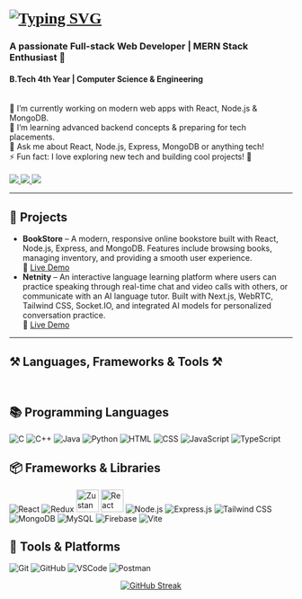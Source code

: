 <!-- Animated Typing Intro with Merriweather font -->
<h1 align="left" style="font-family: 'Merriweather', serif;">
  <a href="https://git.io/typing-svg" target="_blank" rel="noopener noreferrer">
    <img src="https://readme-typing-svg.herokuapp.com?font=Merriweather&weight=800&size=30&pause=1000&center=true&vCenter=true&width=435&lines=Hi+There!+%F0%9F%91%8B;I'm+Roki+Mondal" alt="Typing SVG" />
  </a>
</h1>

<h3 align="left">A passionate Full-stack Web Developer | MERN Stack Enthusiast 🚀</h3>
<h4 align="left">B.Tech 4th Year | Computer Science & Engineering</h4>

<br />

<div align="left">
  🔭 I’m currently working on modern web apps with React, Node.js & MongoDB. <br/>
  🌱 I’m learning advanced backend concepts & preparing for tech placements.<br/>
  💬 Ask me about React, Node.js, Express, MongoDB or anything tech!<br/>
  ⚡ Fun fact: I love exploring new tech and building cool projects! 🎉
</div>

<br />

<div align="left">
  <a href="mailto:rokimondal974833@gmail.com">
    <img src="https://img.shields.io/badge/Gmail-333333?style=for-the-badge&logo=gmail&logoColor=red" />
  </a>
  <a href="https://www.linkedin.com/in/roki-mondal/" target="_blank">
    <img src="https://img.shields.io/badge/LinkedIn-0077B5?style=for-the-badge&logo=linkedin&logoColor=white" />
  </a>
  <a href="https://leetcode.com/u/RokiMondal26/" target="_blank">
    <img src="https://img.shields.io/badge/LeetCode-FFA116?style=for-the-badge&logo=leetcode&logoColor=black" />
  </a>
</div>

<hr />

<h2 align="left">📁 Projects</h2>
<ul>
  <li>
    <b>BookStore</b> – A modern, responsive online bookstore built with React, Node.js, Express, and MongoDB. Features include browsing books, managing inventory, and providing a smooth user experience.  
    <br/>
    🔗 <a href="https://book-store-frontend-gules.vercel.app/" target="_blank">Live Demo</a>
  </li>
  <li>
    <b>Netnity</b> – An interactive language learning platform where users can practice speaking through real-time chat and video calls with others, or communicate with an AI language tutor. Built with Next.js, WebRTC, Tailwind CSS, Socket.IO, and integrated AI models for personalized conversation practice.  
    <br/>
    🔗 <a href="https://netnity.onrender.com/" target="_blank">Live Demo</a>
  </li>
</ul>


<hr />

<h2 align="left">⚒️ Languages, Frameworks & Tools ⚒️</h2>
<br />
<!-- 📚 Programming Languages -->
<h2 align="left">📚 Programming Languages</h2>
<p align="left">
  <img src="https://skillicons.dev/icons?i=c" alt="C" />
  <img src="https://skillicons.dev/icons?i=cpp" alt="C++" />
  <img src="https://skillicons.dev/icons?i=java" alt="Java" />
  <img src="https://skillicons.dev/icons?i=python" alt="Python" />
  <img src="https://skillicons.dev/icons?i=html" alt="HTML" />
  <img src="https://skillicons.dev/icons?i=css" alt="CSS" />
  <img src="https://skillicons.dev/icons?i=javascript" alt="JavaScript" />
  <img src="https://skillicons.dev/icons?i=typescript" alt="TypeScript" />
</p>

<!-- 📦 Frameworks & Libraries -->
<h2 align="left">📦 Frameworks & Libraries</h2>
<p align="left">
  <img src="https://skillicons.dev/icons?i=react" alt="React" />
  <img src="https://skillicons.dev/icons?i=redux" alt="Redux" />
  <!-- Zustand -->
<img src="https://raw.githubusercontent.com/pmndrs/zustand/main/resources/logo.svg" alt="Zustand" width="40" />

<!-- TanStack / React Query -->
<img src="https://unpkg.com/simple-icons@v9/icons/reactquery.svg" alt="React Query" width="40" />
  <img src="https://skillicons.dev/icons?i=nodejs" alt="Node.js" />
  <img src="https://skillicons.dev/icons?i=express" alt="Express.js" />
  <img src="https://skillicons.dev/icons?i=tailwind" alt="Tailwind CSS" />
  <img src="https://skillicons.dev/icons?i=mongodb" alt="MongoDB" />
  <img src="https://skillicons.dev/icons?i=mysql" alt="MySQL" />
  <img src="https://skillicons.dev/icons?i=firebase" alt="Firebase" />
  <img src="https://skillicons.dev/icons?i=vite" alt="Vite" />
</p>

<!-- 🧰 Tools & Platforms -->
<h2 align="left">🧰 Tools & Platforms</h2>
<p align="left">
  <img src="https://skillicons.dev/icons?i=git" alt="Git" />
  <img src="https://skillicons.dev/icons?i=github" alt="GitHub" />
  <img src="https://skillicons.dev/icons?i=vscode" alt="VSCode" />
  <img src="https://skillicons.dev/icons?i=postman" alt="Postman" />
</p>

<p align="center">
  <a href="https://git.io/streak-stats"><img src="https://github-readme-streak-stats.herokuapp.com?user=rokimondal&theme=dark" alt="GitHub Streak" /></a>
</p>
